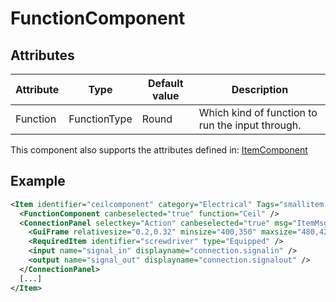 # FunctionComponent


## Attributes

| Attribute | Type         | Default value | Description                                      |
|-----------|--------------|---------------|--------------------------------------------------|
| Function  | FunctionType | Round         | Which kind of function to run the input through. |

This component also supports the attributes defined in: [ItemComponent](ItemComponent.md)


## Example
```xml
<Item identifier="ceilcomponent" category="Electrical" Tags="smallitem,logic" maxstacksize="8" cargocontaineridentifier="metalcrate" scale="0.5" impactsoundtag="impact_metal_light" isshootable="true">
  <FunctionComponent canbeselected="true" function="Ceil" />
  <ConnectionPanel selectkey="Action" canbeselected="true" msg="ItemMsgRewireScrewdriver" hudpriority="10">
    <GuiFrame relativesize="0.2,0.32" minsize="400,350" maxsize="480,420" anchor="Center" style="ConnectionPanel" />
    <RequiredItem identifier="screwdriver" type="Equipped" />
    <input name="signal_in" displayname="connection.signalin" />
    <output name="signal_out" displayname="connection.signalout" />
  </ConnectionPanel>
  [...]
</Item>
```

